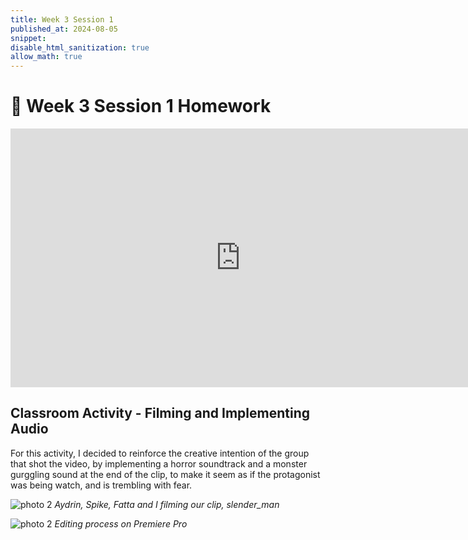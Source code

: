 ```yaml
---
title: Week 3 Session 1
published_at: 2024-08-05
snippet: 
disable_html_sanitization: true
allow_math: true
---
```




# :page_with_curl: Week 3 Session 1 Homework 

<iframe src="https://player.vimeo.com/video/994886067?title=0&amp;byline=0&amp;portrait=0&amp;badge=0&amp;autopause=0&amp;player_id=0&amp;app_id=58479" width="736" height="414" frameborder="0" allow="autoplay; fullscreen; picture-in-picture; clipboard-write" title="DM1_WK3_HW1"></iframe>

## Classroom Activity - Filming and Implementing Audio

For this activity, I decided to reinforce the creative intention of the group that shot the video, by implementing a horror soundtrack and a monster gurggling sound at the end of the clip, to make it seem as if the protagonist was being watch, and is trembling with fear.


![photo 2](photos/14.png)
*Aydrin, Spike, Fatta and I filming our clip, slender_man*


![photo 2](photos/13.png)
*Editing process on Premiere Pro*

